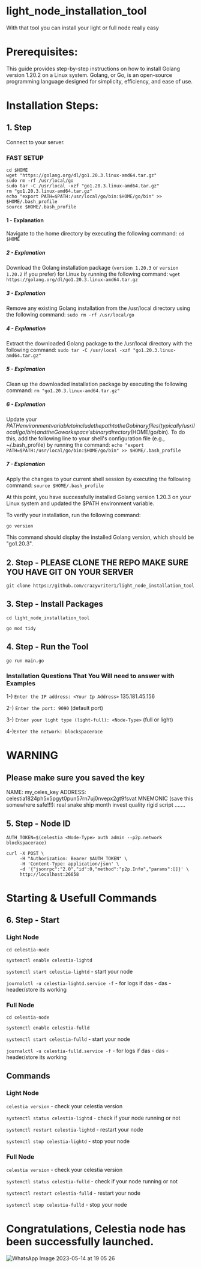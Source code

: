 # light_node_installation_tool
With that tool you can install your light or full node really easy


# Prerequisites:

This guide provides step-by-step instructions on how to install Golang version 1.20.2 on a Linux system. Golang, or Go, is an open-source programming language designed for simplicity, efficiency, and ease of use.

# Installation Steps:

## 1. Step
Connect to your server.

### FAST SETUP 
```
cd $HOME
wget "https://golang.org/dl/go1.20.3.linux-amd64.tar.gz"
sudo rm -rf /usr/local/go
sudo tar -C /usr/local -xzf "go1.20.3.linux-amd64.tar.gz"
rm "go1.20.3.linux-amd64.tar.gz"
echo "export PATH=$PATH:/usr/local/go/bin:$HOME/go/bin" >> $HOME/.bash_profile
source $HOME/.bash_profile
```

#### 1 - Explanation
Navigate to the home directory by executing the following command:
`cd $HOME`

##### 2 - Explanation
Download the Golang installation package (`version 1.20.3` or `version 1.20.2`  if you prefer) for Linux by running the following command: `wget https://golang.org/dl/go1.20.3.linux-amd64.tar.gz`

##### 3 - Explanation
Remove any existing Golang installation from the /usr/local directory using the following command:
`sudo rm -rf /usr/local/go`

##### 4 - Explanation
Extract the downloaded Golang package to the /usr/local directory with the following command:
`sudo tar -C /usr/local -xzf "go1.20.3.linux-amd64.tar.gz"`

##### 5 - Explanation
Clean up the downloaded installation package by executing the following command:
`rm "go1.20.3.linux-amd64.tar.gz"`

##### 6 - Explanation
Update your $PATH environment variable to include the path to the Go binary files (typically /usr/local/go/bin) and the Go workspace's binary directory ($HOME/go/bin). To do this, add the following line to your shell's configuration file (e.g., ~/.bash_profile) by running the command:
`echo "export PATH=$PATH:/usr/local/go/bin:$HOME/go/bin" >> $HOME/.bash_profile`

##### 7 - Explanation
Apply the changes to your current shell session by executing the following command:
`source $HOME/.bash_profile`


At this point, you have successfully installed Golang version 1.20.3 on your Linux system and updated the $PATH environment variable.

To verify your installation, run the following command:

`go version`

This command should display the installed Golang version, which should be "go1.20.3".


## 2. Step - PLEASE CLONE THE REPO MAKE SURE YOU HAVE GIT ON YOUR SERVER

`git clone https://github.com/crazywriter1/light_node_installation_tool`

## 3. Step - Install Packages

`cd light_node_installation_tool` 

`go mod tidy`

## 4. Step - Run the Tool

`go run main.go`

### Installation Questions That You Will need to answer   with  Examples

1-) `Enter the IP address: <Your Ip Address>` 	135.181.45.156
  
2-) `Enter the port: 9090` 
 (default port)

3-) `Enter your light type (light-full): <Node-Type>` (full or light)

4-)`Enter the network: blockspacerace`

# WARNING

## Please make sure you saved the key 

NAME: my_celes_key
ADDRESS: celestia1824ph5x5pgyt0pun57rn7uj0nvepx2gt9fsvat
MNEMONIC (save this somewhere safe!!!):
real snake ship month invest quality rigid script .......

## 5. Step - Node ID 


`AUTH_TOKEN=$(celestia <Node-Type> auth admin --p2p.network blockspacerace)`

```
curl -X POST \
     -H "Authorization: Bearer $AUTH_TOKEN" \
     -H 'Content-Type: application/json' \
     -d '{"jsonrpc":"2.0","id":0,"method":"p2p.Info","params":[]}' \
     http://localhost:26658
```
     
# Starting & Usefull Commands 

## 6. Step - Start

### Light Node
`cd celestia-node`

`systemctl enable celestia-lightd`

`systemctl start celestia-lightd` - start your node

`journalctl -u celestia-lightd.service -f`  - for logs if das - das - header/store its working

### Full Node
`cd celestia-node`

`systemctl enable celestia-fulld`

`systemctl start celestia-fulld` - start your node

`journalctl -u celestia-fulld.service -f`  - for logs if das - das - header/store its working

## Commands

### Light Node
`celestia version` - check your celestia version

`systemctl status celestia-lightd`  - check if your node running or not

`systemctl restart celestia-lightd` - restart your node

`systemctl stop celestia-lightd` - stop your node

### Full Node
`celestia version` - check your celestia version

`systemctl status celestia-fulld`  - check if your node running or not

`systemctl restart celestia-fulld` - restart your node

`systemctl stop celestia-fulld` - stop your node


# Congratulations, Celestia node has been successfully launched.

![WhatsApp Image 2023-05-14 at 19 05 26](https://github.com/crazywriter1/light_node_installation_tool/assets/53251494/bae3b367-16fb-4804-b4ec-17a8605ee9dd)








